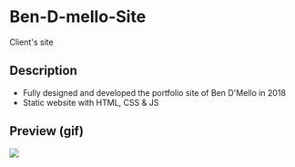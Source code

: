 # Ben-D-mello-Site
Client's site

## Description
- Fully designed and developed the portfolio site of Ben D'Mello in 2018
- Static website with HTML, CSS & JS

## Preview (gif)
![](public/previewSite.gif)
